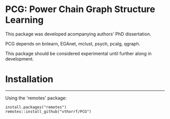 PCG: Power Chain Graph Structure Learning
=============

This package was developed acompanying authors' PhD dissertation.

PCG depends on bnlearn, EGAnet, mclust, psych, pcalg, qgraph.

This package should be considered experimental until further along in development.

# Installation #
---

Using the 'remotes' package:

    install.packages("remotes")
    remotes::install_github("vthorrf/PCG")


